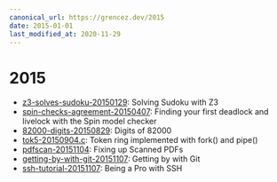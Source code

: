 ```yaml
---
canonical_url: https://grencez.dev/2015
date: 2015-01-01
last_modified_at: 2020-11-29
---
```


# 2015

* [z3-solves-sudoku-20150129](z3-solves-sudoku-20150129/index.md): Solving Sudoku with Z3
* [spin-checks-agreement-20150407](spin-checks-agreement-20150407/index.md): Finding your first deadlock and livelock with the Spin model checker
* [82000-digits-20150829](82000-digits-20150829.md): Digits of 82000
* [tok5-20150904.c](tok5-20150904.c): Token ring implemented with fork() and pipe()
* [pdfscan-20151104](pdfscan-20151104.md): Fixing up Scanned PDFs
* [getting-by-with-git-20151107](getting-by-with-git-20151107.md): Getting by with Git
* [ssh-tutorial-20151107](ssh-tutorial-20151107.md): Being a Pro with SSH

